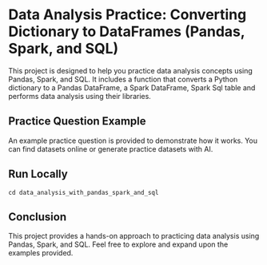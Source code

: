 ﻿# Data Analysis Practice: Converting Dictionary to DataFrames (Pandas, Spark, and SQL)

This project is designed to help you practice data analysis concepts using Pandas, Spark, and SQL. It includes a function that converts a Python dictionary to a Pandas DataFrame, a Spark DataFrame, Spark Sql table and performs data analysis using their libraries.

## Practice Question Example

An example practice question is provided to demonstrate how it works. You can find datasets online or generate practice datasets with AI.


## Run Locally

```git clone https://github.com/mariambadmusk/data_analysis_with_pandas_spark_and_sql.git
cd data_analysis_with_pandas_spark_and_sql
```

## Conclusion 
This project provides a hands-on approach to practicing data analysis using Pandas, Spark, and SQL. Feel free to explore and expand upon the examples provided. 
